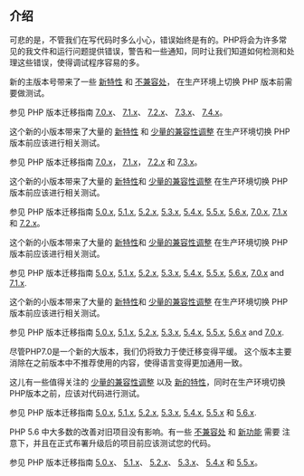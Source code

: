 介绍
----

可悲的是，不管我们在写代码时多么小心，错误始终是有的。PHP将会为许多常见的我文件和运行问题提供错误，警告和一些通知，同时让我们知道如何检测和处理这些错误，使得调试程序容易的多。

新的主版本号带来了一些
<a href="/migration80/new-features.html" class="link">新特性</a> 和
<a href="/migration80/incompatible.html" class="link">不兼容处</a>，
在生产环境上切换 PHP 版本前需要做测试。

参见 PHP 版本迁移指南
<a href="/migration70.html" class="link">7.0.x</a>、
<a href="/migration71.html" class="link">7.1.x</a>、
<a href="/migration72.html" class="link">7.2.x</a>、
<a href="/migration73.html" class="link">7.3.x</a>、
<a href="/migration74.html" class="link">7.4.x</a>。

这个新的小版本带来了大量的
<a href="/migration74/new-features.html" class="link">新特性</a> 和
<a href="/migration74/incompatible.html" class="link">少量的兼容性调整</a>
在生产环境切换 PHP 版本前应该进行相关测试。

参见 PHP 版本迁移指南
<a href="/migration70.html" class="link">7.0.x</a>，
<a href="/migration71.html" class="link">7.1.x</a>，
<a href="/migration72.html" class="link">7.2.x</a> 和
<a href="/migration73.html" class="link">7.3.x</a>。

这个新的小版本带来了大量的
<a href="/migration73/new-features.html" class="link">新特性</a>和
<a href="/migration73/incompatible.html" class="link">少量的兼容性调整</a>
在生产环境切换 PHP 版本前应该进行相关测试。

参见 PHP 版本迁移指南 <a href="/migration5.html" class="link">5.0.x</a>,
<a href="/migration51.html" class="link">5.1.x</a>,
<a href="/migration52.html" class="link">5.2.x</a>,
<a href="/migration53.html" class="link">5.3.x</a>,
<a href="/migration54.html" class="link">5.4.x</a>,
<a href="/migration55.html" class="link">5.5.x</a>,
<a href="/migration56.html" class="link">5.6.x</a>,
<a href="/migration70.html" class="link">7.0.x</a>,
<a href="/migration71.html" class="link">7.1.x</a> 和
<a href="/migration72.html" class="link">7.2.x</a>。

这个新的小版本带来了大量的
<a href="/migration72/new-features.html" class="link">新特性</a>和
<a href="/migration72/incompatible.html" class="link">少量的兼容性调整</a>
在生产环境切换 PHP 版本前应该进行相关测试。

参见 PHP 版本迁移指南 <a href="/migration5.html" class="link">5.0.x</a>,
<a href="/migration51.html" class="link">5.1.x</a>,
<a href="/migration52.html" class="link">5.2.x</a>,
<a href="/migration53.html" class="link">5.3.x</a>,
<a href="/migration54.html" class="link">5.4.x</a>,
<a href="/migration55.html" class="link">5.5.x</a>,
<a href="/migration56.html" class="link">5.6.x</a>,
<a href="/migration70.html" class="link">7.0.x</a> and
<a href="/migration71.html" class="link">7.1.x</a>.

这个新的小版本带来了大量的
<a href="/migration71/new-features.html" class="link">新特性</a>和
<a href="/migration71/incompatible.html" class="link">少量的兼容性调整</a>
在生产环境切换 PHP 版本前应该进行相关测试。

参见 PHP 版本迁移指南 <a href="/migration5.html" class="link">5.0.x</a>,
<a href="/migration51.html" class="link">5.1.x</a>,
<a href="/migration52.html" class="link">5.2.x</a>,
<a href="/migration53.html" class="link">5.3.x</a>,
<a href="/migration54.html" class="link">5.4.x</a>,
<a href="/migration55.html" class="link">5.5.x</a>,
<a href="/migration56.html" class="link">5.6.x</a> and
<a href="/migration70.html" class="link">7.0.x</a>.

尽管PHP7.0是一个新的大版本，我们仍将致力于使迁移变得平缓。
这个版本主要消除在之前版本中不推荐使用的内容，使得语言变得更加通用一致。

这儿有一些值得关注的
<a href="/migration70/incompatible.html" class="link">少量的兼容性调整</a>
以及
<a href="/migration70/new-features.html" class="link">新的特性</a>，同时在生产环境切换PHP版本之前，应该对代码进行测试。

参见 PHP 版本迁移指南 <a href="/migration5.html" class="link">5.0.x</a>,
<a href="/migration51.html" class="link">5.1.x</a>,
<a href="/migration52.html" class="link">5.2.x</a>,
<a href="/migration53.html" class="link">5.3.x</a>,
<a href="/migration54.html" class="link">5.4.x</a>,
<a href="/migration55.html" class="link">5.5.x</a> 和
<a href="/migration56.html" class="link">5.6.x</a>.

PHP 5.6 中大多数的改善对旧项目没有影响。有一些
<a href="/migration56/incompatible.html" class="link">不兼容处</a> 和
<a href="/migration56/new-features.html" class="link">新功能</a> 需要
注意下，并且在正式布署升级后的项目前应该测试您的代码。

参见 PHP 版本迁移指南
<a href="/migration5.html" class="link">5.0.x</a>、
<a href="/migration51.html" class="link">5.1.x</a>、
<a href="/migration52.html" class="link">5.2.x</a>、
<a href="/migration53.html" class="link">5.3.x</a>、
<a href="/migration54.html" class="link">5.4.x</a> 和
<a href="/migration55.html" class="link">5.5.x</a>。
